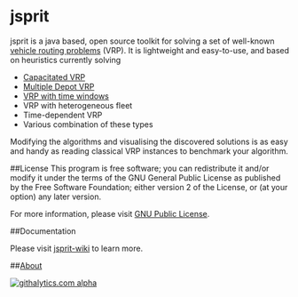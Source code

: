 jsprit
======
jsprit is a java based, open source toolkit for solving a set of well-known [vehicle routing problems](http://neo.lcc.uma.es/vrp/vehicle-routing-problem/) (VRP). 
It is lightweight and easy-to-use, and based on heuristics currently solving 
- [Capacitated VRP](http://neo.lcc.uma.es/vrp/vrp-flavors/capacitated-vrp/)
- [Multiple Depot VRP](http://neo.lcc.uma.es/vrp/vrp-flavors/multiple-depot-vrp/)
- [VRP with time windows](http://neo.lcc.uma.es/vrp/vrp-flavors/vrp-with-time-windows/)
- VRP with heterogeneous fleet
- Time-dependent VRP
- Various combination of these types

Modifying the algorithms and visualising the discovered solutions is as easy and handy as 
reading classical VRP instances to benchmark your algorithm.


##License
This program is free software; you can redistribute it and/or
modify it under the terms of the GNU General Public License
as published by the Free Software Foundation; either version 2
of the License, or (at your option) any later version.

For more information, please visit [GNU Public License](http://opensource.org/licenses/GPL-2.0).

##Documentation

Please visit [jsprit-wiki](https://github.com/jsprit/jsprit/wiki) to learn more.

##[About](https://github.com/jsprit/jsprit/wiki/About)

[![githalytics.com alpha](https://cruel-carlota.pagodabox.com/ba53806a8cc8ff439c1a51d152245dee "githalytics.com")](http://githalytics.com/jsprit/jsprit)
